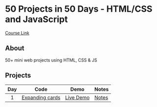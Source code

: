 # 50 Projects in 50 Days - HTML/CSS and JavaScript

[Course Link](https://www.udemy.com/course/50-projects-50-days/)

## About

50+ mini web projects using HTML, CSS & JS

## Projects

| Day | Code                                                             | Demo          | Notes                     |
| :-: | ---------------------------------------------------------------- | ------------- | ------------------------- |
|  1  | [Expanding cards](https://github.com/younissm/table/main/day_01) | [Live Demo]() | [Notes](/day_01/NOTES.md) |
